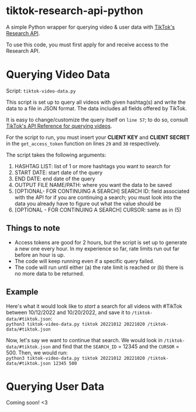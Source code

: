 # tiktok-research-api-python
A simple Python wrapper for querying video & user data with [TikTok's Research API](https://developers.tiktok.com/products/research-api/).

To use this code, you must first apply for and receive access to the Research API. 

# Querying Video Data
Script: `tiktok-video-data.py`

This script is set up to query all videos with given hashtag(s) and write the data to a file in JSON format. The data includes all fields offered by TikTok.

It is easy to change/customize the query itself on `line 57`; to do so, consult [TikTok's API Reference for querying videos](https://developers.tiktok.com/doc/research-api-specs-query-videos/).

For the script to run, you must insert your **CLIENT KEY** and **CLIENT SECRET** in the `get_access_token` function on lines `29` and  `30` respectively. 

The script takes the following arguments: 
1. HASHTAG LIST: list of 1 or more hashtags you want to search for
2. START DATE: start date of the query
3. END DATE: end date of the query
4. OUTPUT FILE NAME/PATH: where you want the data to be saved
5. [OPTIONAL- FOR CONTINUING A SEARCH] SEARCH ID: field associated with the API for if you are continuing a search; you must look into the data you already have to figure out what the value should be
6. [OPTIONAL - FOR CONTINUING A SEARCH] CURSOR: same as in (5)

## Things to note 
* Access tokens are good for 2 hours, but the script is set up to generate a new one every hour. In my experience so far, rate limits run out far before an hour is up.
* The code will keep running even if a specific query failed.
* The code will run until either (a) the rate limit is reached or (b) there is no more data to be returned.

## Example
Here's what it would look like to _start_ a search for all videos with #TikTok between 10/12/2022 and 10/20/2022, and save it to `/tiktok-data/#tiktok.json`: 
<br>
`python3 tiktok-video-data.py tiktok 20221012 20221020 /tiktok-data/#tiktok.json`

Now, let's say we want to continue that search. We would look in `/tiktok-data/#tiktok.json` and find that the `SEARCH_ID` = 12345 and the `CURSOR` = 500. Then, we would run:
<br>
`python3 tiktok-video-data.py tiktok 20221012 20221020 /tiktok-data/#tiktok.json 12345 500`

# Querying User Data
Coming soon! <3
